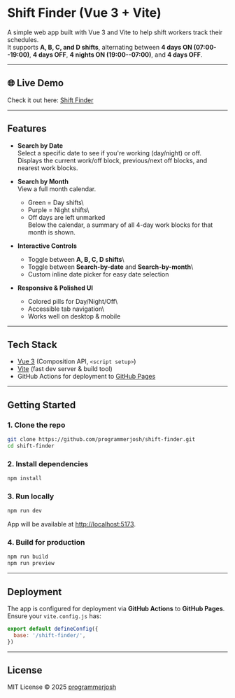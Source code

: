 # Shift Finder (Vue 3 + Vite)

A simple web app built with Vue 3 and Vite to help shift workers track
their schedules.\
It supports **A, B, C, and D shifts**, alternating between **4 days ON
(07:00--19:00)**, **4 days OFF**, **4 nights ON (19:00--07:00)**, and
**4 days OFF**.

---

## 🌐 Live Demo
Check it out here: [Shift Finder](https://programmmerjosh.github.io/shift-finder/)

---

## Features

-   **Search by Date**\
    Select a specific date to see if you're working (day/night) or off.\
    Displays the current work/off block, previous/next off blocks, and
    nearest work blocks.

-   **Search by Month**\
    View a full month calendar.

    -   Green = Day shifts\
    -   Purple = Night shifts\
    -   Off days are left unmarked\
        Below the calendar, a summary of all 4-day work blocks for that
        month is shown.

-   **Interactive Controls**

    -   Toggle between **A, B, C, D shifts**\
    -   Toggle between **Search-by-date** and **Search-by-month**\
    -   Custom inline date picker for easy date selection

-   **Responsive & Polished UI**

    -   Colored pills for Day/Night/Off\
    -   Accessible tab navigation\
    -   Works well on desktop & mobile

------------------------------------------------------------------------

## Tech Stack

-   [Vue 3](https://vuejs.org/) (Composition API, `<script setup>`)
-   [Vite](https://vitejs.dev/) (fast dev server & build tool)
-   GitHub Actions for deployment to [GitHub
    Pages](https://pages.github.com/)

------------------------------------------------------------------------

## Getting Started

### 1. Clone the repo

``` bash
git clone https://github.com/programmerjosh/shift-finder.git
cd shift-finder
```

### 2. Install dependencies

``` bash
npm install
```

### 3. Run locally

``` bash
npm run dev
```

App will be available at <http://localhost:5173>.

### 4. Build for production

``` bash
npm run build
npm run preview
```

------------------------------------------------------------------------

## Deployment

The app is configured for deployment via **GitHub Actions** to **GitHub
Pages**.\
Ensure your `vite.config.js` has:

``` js
export default defineConfig({
  base: '/shift-finder/',
})
```

------------------------------------------------------------------------

## License

MIT License © 2025 [programmerjosh](https://github.com/programmerjosh)
